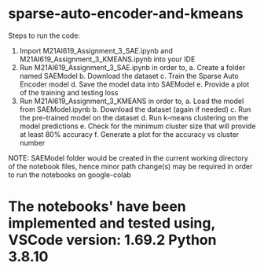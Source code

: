 # sparse-auto-encoder-and-kmeans

Steps to run the code:
1. Import M21AI619_Assignment_3_SAE.ipynb and M21AI619_Assignment_3_KMEANS.ipynb into your IDE
2. Run M21AI619_Assignment_3_SAE.ipynb in order to,
    a. Create a folder named SAEModel
    b. Download the dataset
    c. Train the Sparse Auto Encoder model
    d. Save the model data into SAEModel
    e. Provide a plot of the training and testing loss
3. Run M21AI619_Assignment_3_KMEANS in order to,
    a. Load the model from SAEModel.ipynb
    b. Download the dataset (again if needed)
    c. Run the pre-trained model on the dataset
    d. Run k-means clustering on the model predictions
    e. Check for the minimum cluster size that will provide at least 80% accuracy
    f. Generate a plot for the accuracy vs cluster number

NOTE: SAEModel folder would be created in the current working directory of the notebook files, hence minor path change(s) may be required in order to run the notebooks on google-colab

The notebooks' have been implemented and tested using,
VSCode version: 1.69.2
Python 3.8.10
=========
